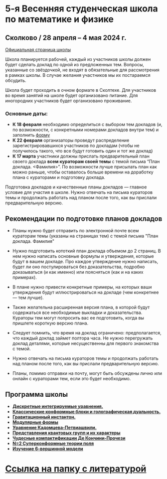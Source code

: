 # 5-я Весенняя студенческая школа по математике и физике

## Сколково / 28 апреля – 4 мая 2024 г.

[Официальная страница школы](https://crei.skoltech.ru/cas/ru/calendar-ru/springschool24/)

Школа планируется рабочей, каждый из участников школы должен будет сделать доклад по одной из предложенных тем. Вопросы, указанные со звёздочкой, не входят в обязательные для рассмотрения в рамках школы. В случае желания участников мы их постараемся обсудить.

Школа будет проходить в очном формате в Сколтехе. Для участников во время занятий на школе будет организовано питание. Для иногородних участников будет организовано проживание.


### Основные даты:
-  **К 18 февраля** необходимо определиться с выбором тем докладов (и, по возможности, с конкретными номерами докладов внутри тем) и заполнить [форму](https://docs.google.com/forms/d/e/1FAIpQLSd4WAwZLmiQ9kAuBY701JnhwGfoTsYEFGGxeFDHBoI8qGFqcA/viewform)
-  **К 22 февраля** организаторы проведут распределение зарегистрировавшихся участников по докладам (чтобы не получилось такого, что все будут готовить один и тот же доклад)
- **К 17 марта** участники должны прислать предварительный план своего доклада **всем кураторам своей темы** с темой письма “План доклада. <Фамилия>”. По возможности лучше присылать план как можно раньше, чтобы оставалось больше времени на доработку плана с кураторами и подготовку доклада.


Подготовка докладов и качественные планы докладов — главное условие для участия в школе. Нужно отвечать на письма кураторов темы и продолжать работать над планом после того, как вы прислали предварительную версию.

## Рекомендации по подготовке планов докладов

- Планы нужно будет отправить по электронной почте всем кураторам темы (указаны на страницах тем) с темой письма "План доклада. Фамилия"

- Нужно подготовить кототкий план доклада объемом до 2 страниц. В нем нужно написать основные формулы и утверждения, которые будут в вашем докладе. Про каждое утверждение нужно написать, будет ли оно постулироваться без доказательства, подробно доказываться (и как именно) или поясняться (как и на каких примерах).

- В плане нужно привести конкретные примеры, на которых ваши утверждения будут иллюстрироваться на докладе (чем конкретнее — тем лучше).

- Также желательна расширенная версия плана, в которой будут содержаться все необходимые выкладки и доказательства. Кураторы тем могут попросить вас ее подготовить, когда вы пришлете короткую версию плана.

- Следует помнить, что время на доклад ограничено: предполагается, что каждый доклад займет полтора часа. Не нужно перегружать доклад деталями, которые несущественны для первого знакомства с темой.

- Нужно отвечать на письма кураторов темы и продолжать работать над планом после того, как вы прислали предварительную версию.

- Планы, помимо отправки на почту, могут быть обсуждены лично или онлайн с кураторами тем, если это будет необходимо.

  


## Программа школы


- [__Дискретные интегрируемые уравнения.__](./Discrete.md)
- [__Классические конформные блоки и голографическая
дуальность.__](./ADSCFT.md)
- [__Гравитационный инстантон.__](./GravInst.md)
- [__Модулярные формы__](./Forms.md)
- [__Уравнение Кадомцева-Петвиашвили.__](./KP.md)
- [__Представления квантовых групп и их характеры__](./Representations.md)
- [__Чудесные компактификации Де Кончини-Прочези__](./Wonderful.md)
- [__N=2 Суперконформные теории поля__](./N2CFT.md)
- [__Изучение 6-вершинной модели__](./6vertex.md)

# [Ссылка на папку с литературой](https://drive.google.com/drive/folders/1R3-OtA4_sxE_X_vogfTMejoG8IH4wGsH?usp=drive_link)

